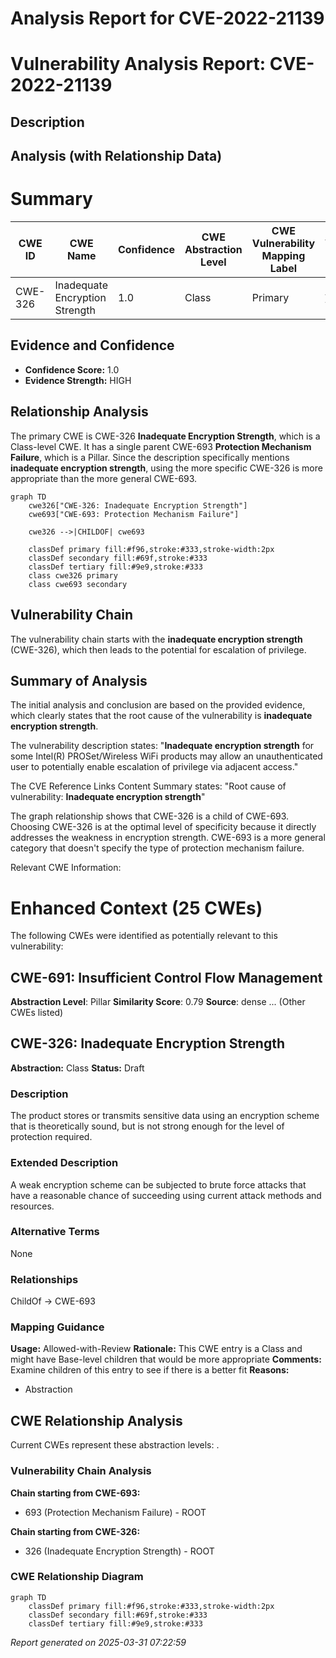 # Analysis Report for CVE-2022-21139

# Vulnerability Analysis Report: CVE-2022-21139

## Description



## Analysis (with Relationship Data)

# Summary
| CWE ID | CWE Name | Confidence | CWE Abstraction Level | CWE Vulnerability Mapping Label | CWE-Vulnerability Mapping Notes |
|---|---|---|---|---|---|
| CWE-326 | Inadequate Encryption Strength | 1.0 | Class | Primary | Allowed-with-Review |

## Evidence and Confidence

*   **Confidence Score:** 1.0
*   **Evidence Strength:** HIGH

## Relationship Analysis
The primary CWE is CWE-326 **Inadequate Encryption Strength**, which is a Class-level CWE. It has a single parent CWE-693 **Protection Mechanism Failure**, which is a Pillar. Since the description specifically mentions **inadequate encryption strength**, using the more specific CWE-326 is more appropriate than the more general CWE-693.

```mermaid
graph TD
    cwe326["CWE-326: Inadequate Encryption Strength"]
    cwe693["CWE-693: Protection Mechanism Failure"]
    
    cwe326 -->|CHILDOF| cwe693
    
    classDef primary fill:#f96,stroke:#333,stroke-width:2px
    classDef secondary fill:#69f,stroke:#333
    classDef tertiary fill:#9e9,stroke:#333
    class cwe326 primary
    class cwe693 secondary
```

## Vulnerability Chain
The vulnerability chain starts with the **inadequate encryption strength** (CWE-326), which then leads to the potential for escalation of privilege.

## Summary of Analysis
The initial analysis and conclusion are based on the provided evidence, which clearly states that the root cause of the vulnerability is **inadequate encryption strength**.

The vulnerability description states: "**Inadequate encryption strength** for some Intel(R) PROSet/Wireless WiFi products may allow an unauthenticated user to potentially enable escalation of privilege via adjacent access."

The CVE Reference Links Content Summary states: "Root cause of vulnerability: **Inadequate encryption strength**"

The graph relationship shows that CWE-326 is a child of CWE-693. Choosing CWE-326 is at the optimal level of specificity because it directly addresses the weakness in encryption strength. CWE-693 is a more general category that doesn't specify the type of protection mechanism failure.

Relevant CWE Information:

# Enhanced Context (25 CWEs)
The following CWEs were identified as potentially relevant to this vulnerability:

## CWE-691: Insufficient Control Flow Management
**Abstraction Level**: Pillar
**Similarity Score**: 0.79
**Source**: dense
...
(Other CWEs listed)
## CWE-326: Inadequate Encryption Strength
**Abstraction:** Class
**Status:** Draft

### Description
The product stores or transmits sensitive data using an encryption scheme that is theoretically sound, but is not strong enough for the level of protection required.

### Extended Description
A weak encryption scheme can be subjected to brute force attacks that have a reasonable chance of succeeding using current attack methods and resources.

### Alternative Terms
None

### Relationships
ChildOf -> CWE-693

### Mapping Guidance
**Usage:** Allowed-with-Review
**Rationale:** This CWE entry is a Class and might have Base-level children that would be more appropriate
**Comments:** Examine children of this entry to see if there is a better fit
**Reasons:**
- Abstraction


## CWE Relationship Analysis

Current CWEs represent these abstraction levels: .


### Vulnerability Chain Analysis

**Chain starting from CWE-693:**
- 693 (Protection Mechanism Failure) - ROOT


**Chain starting from CWE-326:**
- 326 (Inadequate Encryption Strength) - ROOT



### CWE Relationship Diagram

```mermaid
graph TD
    classDef primary fill:#f96,stroke:#333,stroke-width:2px
    classDef secondary fill:#69f,stroke:#333
    classDef tertiary fill:#9e9,stroke:#333
```



*Report generated on 2025-03-31 07:22:59*
